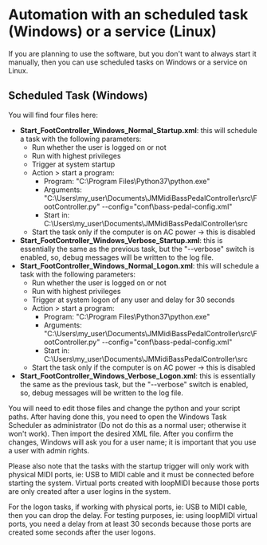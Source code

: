 # Automation with an scheduled task (Windows) or a service (Linux)
If you are planning to use the software, but you don't want to always start it
manually, then you can use scheduled tasks on Windows or a service on Linux.

## Scheduled Task (Windows)

You will find four files here:

- **Start_FootController_Windows_Normal_Startup.xml**: this will schedule a task
  with the following parameters:
  - Run whether the user is logged on or not
  - Run with highest privileges
  - Trigger at system startup
  - Action > start a program:
    - Program: "C:\Program Files\Python37\python.exe"
    - Arguments: "C:\Users\my_user\Documents\JMMidiBassPedalController\src\FootController.py" --config="conf\bass-pedal-config.xml"
    - Start in: C:\Users\my_user\Documents\JMMidiBassPedalController\src
  - Start the task only if the computer is on AC power -> this is disabled
- **Start_FootController_Windows_Verbose_Startup.xml**: this is essentially the
  same as the previous task, but the "--verbose" switch is enabled, so, debug
  messages will be written to the log file.
- **Start_FootController_Windows_Normal_Logon.xml**: this will schedule a task
  with the following parameters:
  - Run whether the user is logged on or not
  - Run with highest privileges
  - Trigger at system logon of any user and delay for 30 seconds
  - Action > start a program:
    - Program: "C:\Program Files\Python37\python.exe"
    - Arguments: "C:\Users\my_user\Documents\JMMidiBassPedalController\src\FootController.py" --config="conf\bass-pedal-config.xml"
    - Start in: C:\Users\my_user\Documents\JMMidiBassPedalController\src
  - Start the task only if the computer is on AC power -> this is disabled
- **Start_FootController_Windows_Verbose_Logon.xml**: this is essentially the
  same as the previous task, but the "--verbose" switch is enabled, so, debug
  messages will be written to the log file.
  
You will need to edit those files and change the python and your script paths.
After having done this, you need to open the Windows Task Scheduler as
administrator (Do not do this as a normal user; otherwise it won't work). Then
import the desired XML file. After you confirm the changes, Windows will ask you
for a user name; it is important that you use a user with admin rights.

Please also note that the tasks with the startup trigger will only work with
physical MIDI ports, ie: USB to MIDI cable and it must be connected before
starting the system. Virtual ports created with loopMIDI because those ports are
only created after a user logins in the system.

For the logon tasks, if working with physical ports, ie: USB to MIDI cable, then
you can drop the delay. For testing purposes, ie: using loopMIDI virtual ports,
you need a delay from at least 30 seconds because those ports are created some
seconds after the user logons.